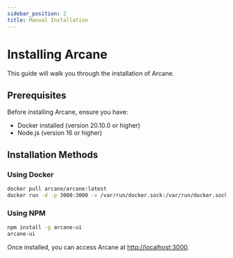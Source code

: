 ```yaml
---
sidebar_position: 2
title: Manual Installation
---
```


# Installing Arcane

This guide will walk you through the installation of Arcane.

## Prerequisites

Before installing Arcane, ensure you have:

- Docker installed (version 20.10.0 or higher)
- Node.js (version 16 or higher)

## Installation Methods

### Using Docker

```bash
docker pull arcane/arcane:latest
docker run -d -p 3000:3000 -v /var/run/docker.sock:/var/run/docker.sock arcane/arcane:latest
```

### Using NPM

```bash
npm install -g arcane-ui
arcane-ui
```

Once installed, you can access Arcane at [http://localhost:3000](http://localhost:3000).
